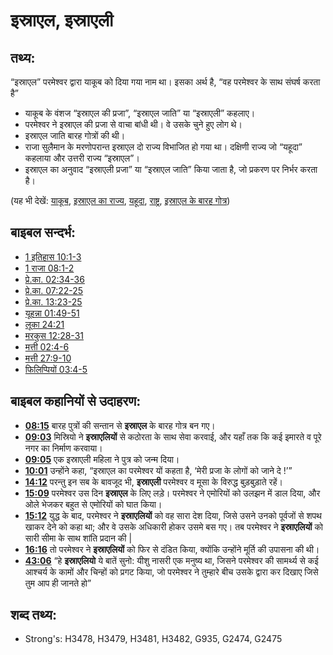 # इस्राएल, इस्राएली #

## तथ्य: ##

“इस्राएल” परमेश्वर द्वारा याकूब को दिया गया नाम था। इसका अर्थ है, “वह परमेश्वर के साथ संघर्ष करता है”

* याकूब के वंशज “इस्राएल की प्रजा”, “इस्राएल जाति” या “इस्राएली” कहलाए।
* परमेश्वर ने इस्राएल की प्रजा से वाचा बांधी थी। वे उसके चुने हुए लोग थे।
* इस्राएल जाति बारह गोत्रों की थी।
* राजा सुलैमान के मरणोपरान्त इस्राएल दो राज्य विभाजित हो गया था। दक्षिणी राज्य जो “यहूदा” कहलाया और उत्तरी राज्य “इस्राएल”।
* इस्राएल का अनुवाद “इस्राएली प्रजा” या “इस्राएल जाति” किया जाता है, जो प्रकरण पर निर्भर करता है।

(यह भी देखें: [याकूब](../names/jacob.md), [इस्राएल का राज्य](../names/kingdomofisrael.md), [यहूदा](../names/kingdomofjudah.md), [राष्ट्र](../other/nation.md), [इस्राएल के बारह गोत्र](../other/12tribesofisrael.md))

## बाइबल सन्दर्भ: ##

* [1 इतिहास 10:1-3](rc://en/tn/help/1ch/10/01)
* [1 राजा 08:1-2](rc://en/tn/help/1ki/08/01)
* [प्रे.का. 02:34-36](rc://en/tn/help/act/02/34)
* [प्रे.का. 07:22-25](rc://en/tn/help/act/07/22)
* [प्रे.का. 13:23-25](rc://en/tn/help/act/13/23)
* [यूहन्ना 01:49-51](rc://en/tn/help/jhn/01/49)
* [लूका 24:21](rc://en/tn/help/luk/24/21)
* [मरकुस 12:28-31](rc://en/tn/help/mrk/12/28)
* [मत्ती 02:4-6](rc://en/tn/help/mat/02/04)
* [मत्ती 27:9-10](rc://en/tn/help/mat/27/09)
* [फिलिप्पियों 03:4-5](rc://en/tn/help/php/03/04)

## बाइबल कहानियों से उदाहरण: ##

* __[08:15](rc://en/tn/help/obs/08/15)__ बारह पुत्रों की सन्तान से __इस्राएल__ के बारह गोत्र बन गए।
* __[09:03](rc://en/tn/help/obs/09/03)__ मिस्रियो ने __इस्राएलियों__ से कठोरता के साथ सेवा करवाई, और यहाँ तक कि कई इमारते व पूरे नगर का निर्माण करवाया।
* __[09:05](rc://en/tn/help/obs/09/05)__ एक इस्राएली महिला ने पुत्र को जन्म दिया।
* __[10:01](rc://en/tn/help/obs/10/01)__ उन्होंने कहा, “इस्राएल का परमेश्वर यों कहता है, ‘मेरी प्रजा के लोगों को जाने दे !’”
* __[14:12](rc://en/tn/help/obs/14/12)__ परन्तु इन सब के बावजूद भी, __इस्राएली__ परमेश्वर व मूसा के विरुद्ध बुड़बुड़ाते रहें।
* __[15:09](rc://en/tn/help/obs/15/09)__ परमेश्वर उस दिन __इस्राएल__ के लिए लड़े। परमेश्वर ने एमोरियों को उलझन में डाल दिया, और ओले भेजकर बहुत से एमोरियों को घात किया।
* __[15:12](rc://en/tn/help/obs/15/12)__ युद्ध के बाद, परमेश्वर ने __इस्राएलियों__ को वह सारा देश दिया, जिसे उसने उनको पूर्वजों से शपथ खाकर देने को कहा था; और वे उसके अधिकारी होकर उसमे बस गए। तब परमेश्वर ने __इस्राएलियों__ को सारी सीमा के साथ शांति प्रदान की |
* __[16:16](rc://en/tn/help/obs/16/16)__ तो परमेश्वर ने __इस्राएलियों__ को फिर से दंडित किया, क्योंकि उन्होंने मूर्ति की उपासना की थी।
* __[43:06](rc://en/tn/help/obs/43/06)__ “हे __इस्राएलियो__ ये बातें सुनो: यीशु नासरी एक मनुष्य था, जिसने परमेश्वर की सामर्थ्य से कई आश्चर्य के कामों और चिन्हों को प्रगट किया, जो परमेश्वर ने तुम्हारे बीच उसके द्वारा कर दिखाए जिसे तुम आप ही जानते हो”


## शब्द तथ्य: ##

* Strong's: H3478, H3479, H3481, H3482, G935, G2474, G2475
